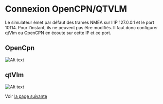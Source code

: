 # Connexion OpenCPN/QTVLM
Le simulateur émet par défaut des trames NMEA sur l'IP 127.0.0.1 et le port 10114. Pour l'instant, ils ne peuvent pas être modifiés. Il faut donc configurer qtVlm ou OpenCPN en écoute sur cette IP et ce port.

## OpenCpn
  
![Alt text](/images/opencpn-connection.png "OpenCpn")  


## qtVlm
  
![Alt text](/images/qtvlm-connection.png "qtVlm")


Voir [la page suivante](en.firststep.md)